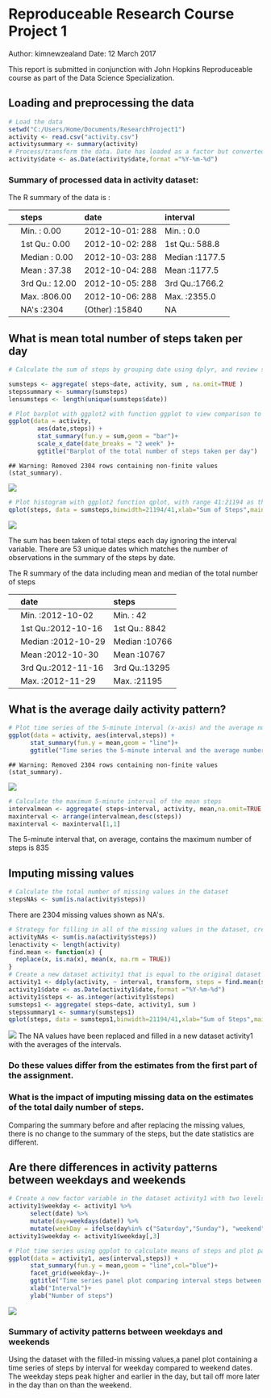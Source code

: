 # Reproduceable Research Course Project 1
Author: kimnewzealand
Date: 12 March 2017

This report is submitted in conjunction with John Hopkins Reproduceable course as part of the Data Science Specialization.




## Loading and preprocessing the data


```r
# Load the data
setwd("C:/Users/Home/Documents/ResearchProject1")
activity <- read.csv("activity.csv")
activitysummary <- summary(activity)
# Process/transform the data. Date has loaded as a factor but converted to a date class
activity$date <- as.Date(activity$date,format ="%Y-%m-%d")
```

### Summary of processed data in activity dataset:

The R summary of the data is :


|   |    steps      |        date     |   interval    |
|:--|:--------------|:----------------|:--------------|
|   |Min.   :  0.00 |2012-10-01:  288 |Min.   :   0.0 |
|   |1st Qu.:  0.00 |2012-10-02:  288 |1st Qu.: 588.8 |
|   |Median :  0.00 |2012-10-03:  288 |Median :1177.5 |
|   |Mean   : 37.38 |2012-10-04:  288 |Mean   :1177.5 |
|   |3rd Qu.: 12.00 |2012-10-05:  288 |3rd Qu.:1766.2 |
|   |Max.   :806.00 |2012-10-06:  288 |Max.   :2355.0 |
|   |NA's   :2304   |(Other)   :15840 |NA             |



## What is mean total number of steps taken per day


```r
# Calculate the sum of steps by grouping date using dplyr, and review structure of sumSteps results 

sumsteps <- aggregate( steps~date, activity, sum , na.omit=TRUE )
stepssummary <- summary(sumsteps)
lensumsteps <- length(unique(sumsteps$date)) 

# Plot barplot with ggplot2 with function ggplot to view comparison to a histogram
ggplot(data = activity,
        aes(date,steps)) +
        stat_summary(fun.y = sum,geom = "bar")+
        scale_x_date(date_breaks = "2 week" )+
        ggtitle("Barplot of the total number of steps taken per day")
```

```
## Warning: Removed 2304 rows containing non-finite values (stat_summary).
```

![](PA1_template_files/figure-html/sumsteps-1.png)<!-- -->

```r
# Plot histogram with ggplot2 function qplot, with range 41:21194 as the binwidth parameter derived from summary
qplot(steps, data = sumsteps,binwidth=21194/41,xlab="Sum of Steps",main="Histogram of the total number of steps taken per day")
```

![](PA1_template_files/figure-html/sumsteps-2.png)<!-- -->

The sum has been taken of total steps each day ignoring the interval variable. 
There are 53 unique dates which matches the number of observations in the summary of the steps by date. 

The R summary of the data including mean and median of the total number of steps 


|   |     date          |    steps     |
|:--|:------------------|:-------------|
|   |Min.   :2012-10-02 |Min.   :   42 |
|   |1st Qu.:2012-10-16 |1st Qu.: 8842 |
|   |Median :2012-10-29 |Median :10766 |
|   |Mean   :2012-10-30 |Mean   :10767 |
|   |3rd Qu.:2012-11-16 |3rd Qu.:13295 |
|   |Max.   :2012-11-29 |Max.   :21195 |



## What is the average daily activity pattern?


```r
# Plot time series of the 5-minute interval (x-axis) and the average number of steps taken, averaged across all days (y-axis)
ggplot(data = activity, aes(interval,steps)) +
      stat_summary(fun.y = mean,geom = "line")+
      ggtitle("Time series the 5-minute interval and the average number of steps taken, averaged across all days")
```

```
## Warning: Removed 2304 rows containing non-finite values (stat_summary).
```

![](PA1_template_files/figure-html/timeseriesinterval-1.png)<!-- -->


```r
# Calculate the maximum 5-minute interval of the mean steps
intervalmean <- aggregate( steps~interval, activity, mean,na.omit=TRUE )
maxinterval <- arrange(intervalmean,desc(steps))
maxinterval <- maxinterval[1,1]
```
The 5-minute interval that, on average, contains the maximum number of steps is 
835

## Imputing missing values


```r
# Calculate the total number of missing values in the dataset
stepsNAs <- sum(is.na(activity$steps)) 
```

There are 2304 missing values shown as NA's.

```r
# Strategy for filling in all of the missing values in the dataset, create a find.mean function and using plyr package to apply across interval groups
activityNAs <- sum(is.na(activity$steps))
lenactivity <- length(activity)
find.mean <- function(x) {
  replace(x, is.na(x), mean(x, na.rm = TRUE))
}
# Create a new dataset activity1 that is equal to the original dataset but with the missing data filled in
activity1 <- ddply(activity, ~ interval, transform, steps = find.mean(steps))# nos. checked
activity1$date <- as.Date(activity1$date,format ="%Y-%m-%d")
activity1$steps <- as.integer(activity1$steps)
sumsteps1 <- aggregate( steps~date, activity1, sum )
stepssummary1 <- summary(sumsteps1)
qplot(steps, data = sumsteps1,binwidth=21194/41,xlab="Sum of Steps",main="Histogram of the total number of steps taken per day, missing values replaced with interval means")
```

![](PA1_template_files/figure-html/missingdays-1.png)<!-- -->
The NA values have been replaced and filled in a new dataset activity1 with the averages of the intervals.

### Do these values differ from the estimates from the first part of the assignment. 
### What is the impact of imputing missing data on the estimates of the total daily number of steps.

Comparing the summary before and after replacing the missing values, there is no change to the summary of the steps, but the date statistics are different.

## Are there differences in activity patterns between weekdays and weekends


```r
# Create a new factor variable in the dataset activity1 with two levels – “weekday” and “weekend” indicating whether a given date is a weekday or weekend day
activity1$weekday <- activity1 %>% 
      select(date) %>% 
      mutate(day=weekdays(date)) %>% 
      mutate(weekDay = ifelse(day%in% c("Saturday","Sunday"), "weekend", "weekday"))
activity1$weekday <- activity1$weekday[,3]  

# Plot time series using ggplot to calculate means of steps and plot panels 
ggplot(data = activity1, aes(interval,steps)) +
      stat_summary(fun.y = mean,geom = "line",col="blue")+
      facet_grid(weekday~.)+
      ggtitle("Time series panel plot comparing interval steps between weekdays and weekend")+
      xlab("Interval")+
      ylab("Number of steps")
```

![](PA1_template_files/figure-html/diffweekdays-1.png)<!-- -->

### Summary of activity patterns between weekdays and weekends
Using the dataset with the filled-in missing values,a panel plot containing a time series of steps by interval for weekday compared to weekend dates. The weekday steps peak higher and earlier in the day, but tail off more later in the day than on than the weekend.
